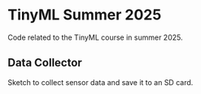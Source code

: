 TinyML Summer 2025
==================

Code related to the TinyML course in summer 2025.

## Data Collector

Sketch to collect sensor data and save it to an SD card.
